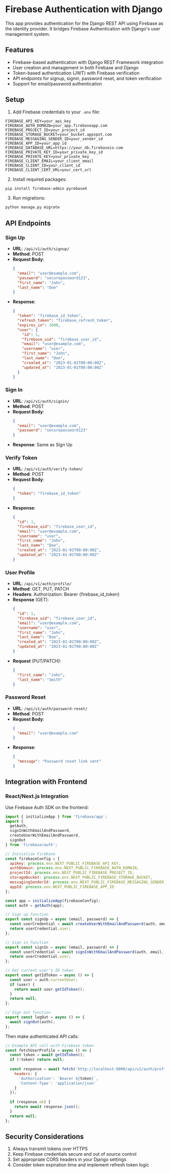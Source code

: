 # Firebase Authentication with Django

This app provides authentication for the Django REST API using Firebase as the identity provider. It bridges Firebase Authentication with Django's user management system.

## Features

- Firebase-based authentication with Django REST Framework integration
- User creation and management in both Firebase and Django
- Token-based authentication (JWT) with Firebase verification
- API endpoints for signup, signin, password reset, and token verification
- Support for email/password authentication

## Setup

1. Add Firebase credentials to your `.env` file:

```
FIREBASE_API_KEY=your_api_key
FIREBASE_AUTH_DOMAIN=your_app.firebaseapp.com
FIREBASE_PROJECT_ID=your_project_id
FIREBASE_STORAGE_BUCKET=your_bucket.appspot.com
FIREBASE_MESSAGING_SENDER_ID=your_sender_id
FIREBASE_APP_ID=your_app_id
FIREBASE_DATABASE_URL=https://your_db.firebaseio.com
FIREBASE_PRIVATE_KEY_ID=your_private_key_id
FIREBASE_PRIVATE_KEY=your_private_key
FIREBASE_CLIENT_EMAIL=your_client_email
FIREBASE_CLIENT_ID=your_client_id
FIREBASE_CLIENT_CERT_URL=your_cert_url
```

2. Install required packages:

```bash
pip install firebase-admin pyrebase4
```

3. Run migrations:

```bash
python manage.py migrate
```

## API Endpoints

### Sign Up
- **URL**: `/api/v1/auth/signup/`
- **Method**: POST
- **Request Body**:
  ```json
  {
    "email": "user@example.com",
    "password": "securepassword123",
    "first_name": "John",
    "last_name": "Doe"
  }
  ```
- **Response**:
  ```json
  {
    "token": "firebase_id_token",
    "refresh_token": "firebase_refresh_token",
    "expires_in": 3600,
    "user": {
      "id": 1,
      "firebase_uid": "firebase_user_id",
      "email": "user@example.com",
      "username": "user",
      "first_name": "John",
      "last_name": "Doe",
      "created_at": "2023-01-01T00:00:00Z",
      "updated_at": "2023-01-01T00:00:00Z"
    }
  }
  ```

### Sign In
- **URL**: `/api/v1/auth/signin/`
- **Method**: POST
- **Request Body**:
  ```json
  {
    "email": "user@example.com",
    "password": "securepassword123"
  }
  ```
- **Response**: Same as Sign Up

### Verify Token
- **URL**: `/api/v1/auth/verify-token/`
- **Method**: POST
- **Request Body**:
  ```json
  {
    "token": "firebase_id_token"
  }
  ```
- **Response**:
  ```json
  {
    "id": 1,
    "firebase_uid": "firebase_user_id",
    "email": "user@example.com",
    "username": "user",
    "first_name": "John",
    "last_name": "Doe",
    "created_at": "2023-01-01T00:00:00Z",
    "updated_at": "2023-01-01T00:00:00Z"
  }
  ```

### User Profile
- **URL**: `/api/v1/auth/profile/`
- **Method**: GET, PUT, PATCH
- **Headers**: Authorization: Bearer {firebase_id_token}
- **Response** (GET):
  ```json
  {
    "id": 1,
    "firebase_uid": "firebase_user_id",
    "email": "user@example.com",
    "username": "user",
    "first_name": "John",
    "last_name": "Doe",
    "created_at": "2023-01-01T00:00:00Z",
    "updated_at": "2023-01-01T00:00:00Z"
  }
  ```
- **Request** (PUT/PATCH):
  ```json
  {
    "first_name": "John",
    "last_name": "Smith"
  }
  ```

### Password Reset
- **URL**: `/api/v1/auth/password-reset/`
- **Method**: POST
- **Request Body**:
  ```json
  {
    "email": "user@example.com"
  }
  ```
- **Response**:
  ```json
  {
    "message": "Password reset link sent"
  }
  ```

## Integration with Frontend

### React/Next.js Integration

Use Firebase Auth SDK on the frontend:

```javascript
import { initializeApp } from 'firebase/app';
import { 
  getAuth, 
  signInWithEmailAndPassword, 
  createUserWithEmailAndPassword,
  signOut 
} from 'firebase/auth';

// Initialize Firebase
const firebaseConfig = {
  apiKey: process.env.NEXT_PUBLIC_FIREBASE_API_KEY,
  authDomain: process.env.NEXT_PUBLIC_FIREBASE_AUTH_DOMAIN,
  projectId: process.env.NEXT_PUBLIC_FIREBASE_PROJECT_ID,
  storageBucket: process.env.NEXT_PUBLIC_FIREBASE_STORAGE_BUCKET,
  messagingSenderId: process.env.NEXT_PUBLIC_FIREBASE_MESSAGING_SENDER_ID,
  appId: process.env.NEXT_PUBLIC_FIREBASE_APP_ID
};

const app = initializeApp(firebaseConfig);
const auth = getAuth(app);

// Sign up function
export const signUp = async (email, password) => {
  const userCredential = await createUserWithEmailAndPassword(auth, email, password);
  return userCredential.user;
};

// Sign in function
export const signIn = async (email, password) => {
  const userCredential = await signInWithEmailAndPassword(auth, email, password);
  return userCredential.user;
};

// Get current user's ID token
export const getIdToken = async () => {
  const user = auth.currentUser;
  if (user) {
    return await user.getIdToken();
  }
  return null;
};

// Sign out function
export const logOut = async () => {
  await signOut(auth);
};
```

Then make authenticated API calls:

```javascript
// Example API call with Firebase token
const fetchUserProfile = async () => {
  const token = await getIdToken();
  if (!token) return null;
  
  const response = await fetch('http://localhost:8000/api/v1/auth/profile/', {
    headers: {
      'Authorization': `Bearer ${token}`,
      'Content-Type': 'application/json'
    }
  });
  
  if (response.ok) {
    return await response.json();
  }
  return null;
};
```

## Security Considerations

1. Always transmit tokens over HTTPS
2. Keep Firebase credentials secure and out of source control
3. Set appropriate CORS headers in your Django settings
4. Consider token expiration time and implement refresh token logic 